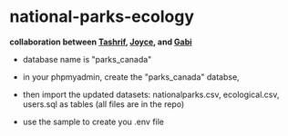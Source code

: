 # national-parks-ecology
**collaboration between [Tashrif](https://github.com/Ramdao),  [Joyce](https://github.com/wanchanlin), and [Gabi](https://github.com/gabi-studio)**


* database name is "parks_canada"

* in your phpmyadmin, create the "parks_canada" databse,

* then import the updated datasets: nationalparks.csv, ecological.csv, users.sql as tables (all files are in the repo)

* use the sample to create you .env file

